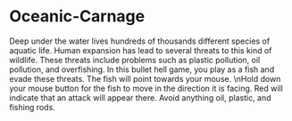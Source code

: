 # Oceanic-Carnage
Deep under the water lives hundreds of thousands different species of aquatic life. Human expansion has lead to several threats to this kind of wildlife. These threats include problems such as plastic pollution, oil pollution, and overfishing. In this bullet hell game, you play as a fish and evade these threats. The fish will point towards your mouse. \nHold down your mouse button for the fish to move in the direction it is facing. Red will indicate that an attack will appear there. Avoid anything oil, plastic, and fishing rods.
